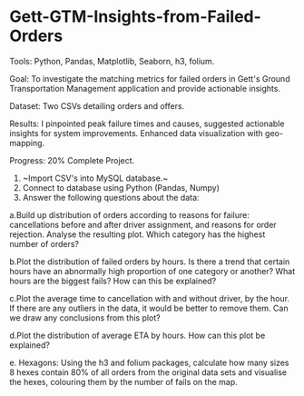 # Gett-GTM-Insights-from-Failed-Orders

Tools: Python, Pandas, Matplotlib, Seaborn, h3, folium.

Goal: To investigate the matching metrics for failed orders in Gett's Ground Transportation Management application and provide actionable insights.

Dataset: Two CSVs detailing orders and offers.

Results: I pinpointed peak failure times and causes, suggested actionable insights for system improvements. Enhanced data visualization with geo-mapping.

Progress: 20% Complete Project.
1. ~Import CSV's into MySQL database.~
2. Connect to database using Python (Pandas, Numpy)
3. Answer the following questions about the data:

a.Build up distribution of orders according to reasons for failure: cancellations before and after driver assignment, and reasons for order rejection. Analyse the resulting plot. Which category has the highest number of orders?

b.Plot the distribution of failed orders by hours. Is there a trend that certain hours have an abnormally high proportion of one category or another? What hours are the biggest fails? How can this be explained?

c.Plot the average time to cancellation with and without driver, by the hour. If there are any outliers in the data, it would be better to remove them. Can we draw any conclusions from this plot?

d.Plot the distribution of average ETA by hours. How can this plot be explained?

e. Hexagons: Using the h3 and folium packages, calculate how many sizes 8 hexes contain 80% of all orders from the original data sets and visualise the hexes, colouring them by the number of fails on the map.

